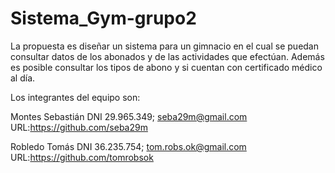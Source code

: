 # Sistema_Gym-grupo2
La propuesta es diseñar un sistema para un gimnacio en el cual se puedan consultar datos de los abonados y de las actividades que efectúan. Además es posible consultar los tipos de abono y si cuentan con certificado médico al día.


Los integrantes del equipo son:


Montes Sebastián DNI 29.965.349; seba29m@gmail.com URL:https://github.com/seba29m


Robledo Tomás DNI 36.235.754; tom.robs.ok@gmail.com URL:https://github.com/tomrobsok
